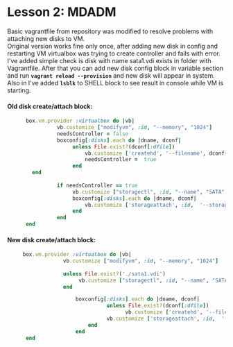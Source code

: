 # Lesson 2: MDADM

Basic vagrantfile from repository was modified to resolve problems with attaching new disks to VM.  
Original version works fine only once, after adding new disk in config and restarting VM virtualbox was trying to create controller and fails with error.  
I've added simple check is disk with name sata1.vdi exists in folder with Vagrantfile. After that you can add new disk config block in variable section and run **`vagrant reload --provision`** and new disk will appear in system.  
Also in I've added **`lsblk`** to SHELL block to see result in console while VM is starting.
  
#### Old disk create/attach block:
  
```ruby
      box.vm.provider :virtualbox do |vb|
            	vb.customize ["modifyvm", :id, "--memory", "1024"]
                needsController = false
                boxconfig[:disks].each do |dname, dconf|
                     unless File.exist?(dconf[:dfile])
                         vb.customize ['createhd', '--filename', dconf[:dfile], '--variant', 'Fixed', '--size', dconf[:size]]
                         needsController =  true
                     end
		end
		
                if needsController == true
                     vb.customize ["storagectl", :id, "--name", "SATA", "--add", "sata" ]
                     boxconfig[:disks].each do |dname, dconf|
                         vb.customize ['storageattach', :id,  '--storagectl', 'SATA', '--port', dconf[:port], '--device', 0, '--type', 'hdd', '--medium', dconf[:dfile]]
                     end
                end
      end
```
  
#### New disk create/attach block:
  
```ruby
     box.vm.provider :virtualbox do |vb|
                  vb.customize ["modifyvm", :id, "--memory", "1024"]
                               
                  unless File.exist?('./sata1.vdi')
                       vb.customize ["storagectl", :id, "--name", "SATA", "--add", "sata" ]
                  end

		              boxconfig[:disks].each do |dname, dconf|
			                    unless File.exist?(dconf[:dfile])
			                          vb.customize ['createhd', '--filename', dconf[:dfile], '--variant', 'Fixed', '--size', dconf[:size]]
                                vb.customize ['storageattach', :id,  '--storagectl', 'SATA', '--port', dconf[:port], '--device', 0, '--type', 'hdd', '--medium', dconf[:dfile]]
                          end
		              end
      end
```
